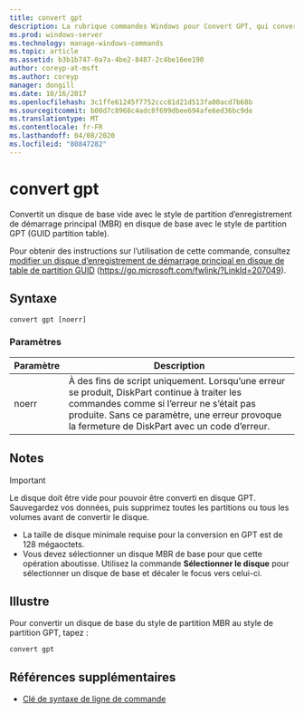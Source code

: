```yaml
---
title: convert gpt
description: La rubrique commandes Windows pour Convert GPT, qui convertit un disque de base vide avec le style de partition d’enregistrement de démarrage principal (MBR) en disque de base avec le style de partition GPT (GUID partition table).
ms.prod: windows-server
ms.technology: manage-windows-commands
ms.topic: article
ms.assetid: b3b1b747-0a7a-4be2-8487-2c4be16ee190
author: coreyp-at-msft
ms.author: coreyp
manager: dongill
ms.date: 10/16/2017
ms.openlocfilehash: 3c1ffe61245f7752ccc81d21d513fa00acd7b68b
ms.sourcegitcommit: b00d7c8968c4adc8f699dbee694afe6ed36bc9de
ms.translationtype: MT
ms.contentlocale: fr-FR
ms.lasthandoff: 04/08/2020
ms.locfileid: "80847282"
---
```

# <a name="convert-gpt"></a>convert gpt

Convertit un disque de base vide avec le style de partition d’enregistrement de démarrage principal (MBR) en disque de base avec le style de partition GPT (GUID partition table).

Pour obtenir des instructions sur l’utilisation de cette commande, consultez [modifier un disque d’enregistrement de démarrage principal en disque de table de partition GUID](https://go.microsoft.com/fwlink/?LinkId=207049) (https://go.microsoft.com/fwlink/?LinkId=207049).

## <a name="syntax"></a>Syntaxe

```
convert gpt [noerr]
```

### <a name="parameters"></a>Paramètres

|Paramètre|Description|
|---------|-----------|
|noerr|À des fins de script uniquement. Lorsqu’une erreur se produit, DiskPart continue à traiter les commandes comme si l’erreur ne s’était pas produite. Sans ce paramètre, une erreur provoque la fermeture de DiskPart avec un code d’erreur.|

## <a name="remarks"></a>Notes

> [!IMPORTANT]
> Le disque doit être vide pour pouvoir être converti en disque GPT. Sauvegardez vos données, puis supprimez toutes les partitions ou tous les volumes avant de convertir le disque.
> -   La taille de disque minimale requise pour la conversion en GPT est de 128 mégaoctets.
> -   Vous devez sélectionner un disque MBR de base pour que cette opération aboutisse. Utilisez la commande **Sélectionner le disque** pour sélectionner un disque de base et décaler le focus vers celui-ci.

## <a name="examples"></a><a name=BKMK_examples></a>Illustre

Pour convertir un disque de base du style de partition MBR au style de partition GPT, tapez :
```
convert gpt
```

## <a name="additional-references"></a>Références supplémentaires

- [Clé de syntaxe de ligne de commande](command-line-syntax-key.md)

